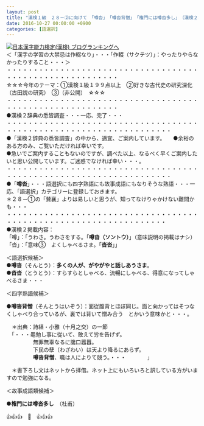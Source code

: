 ```yaml
---
layout: post
title: "漢検１級　２８－②に向けて　「噂沓」　「噂沓背憎」　「権門には噂沓多し」　（漢検２準拠）"
date: 2016-10-27 00:00:00 +0900
categories: [語選択]
---
```


[![](/syuusyuu9701/assets/images/漢検１級-２８－②に向けて-「噂沓」-「噂沓背憎」-「権門には噂沓多し」-（漢検２準拠）-br_c_3028_1.gif)](http://blog.with2.net/link.php?1659096:3028 "日本漢字能力検定(漢検) ブログランキングへ")[日本漢字能力検定(漢検) ブログランキングへ](http://blog.with2.net/link.php?1659096:3028)  
＜「漢字の学習の大禁忌は作輟なり」・・・「作輟（サクテツ）」：やったりやらなかったりすること・・・＞  
・・・・・・・・・・・・・・・・・・・・・・・・・・・・・・・・・・・・・・・・・・・・・・・・・・・・・・・・・  
☆☆☆今年のテーマ：①漢検１級１９９点以上　②好きな古代史の研究深化（古田説の研究）　③（非公開）　☆☆☆　　  
・・・・・・・・・・・・・・・・・・・・・・・・・・・・・・・・・・・・・・・・・・・・・・・・・・・・・・・・・  
●漢検２辞典の悉皆調査・・・一応、完了・・・  
・・・・・・・・・・・・・・・・・・・・・・・・・・・・・・・・・・・・・・・・・・・・・・・・・・・・・・・・・・・・・・・・・・・  
●「漢検２辞典の悉皆調査」の中から、適宜、ご案内しています。　　●余裕のある方のみ、ご覧いただければ幸いです。  
●急いでご案内することもないのですが、調べた以上、なるべく早くご案内したいと思い公開しています。ご迷惑でなければ幸い・・・。  
・・・・・・・・・・・・・・・・・・・・・・・・・・・・・・・・・・・・・・・・・・・・・・・・・・・・・・・・・・・・・・・・・・・  
●「**噂沓**」・・・語選択にも四字熟語にも故事成語にもなりそうな熟語・・・一応、「語選択」カテゴリーに登録しておきます。  
＊２８－①の「賛襄」よりは易しいと思うが、知ってなけりゃかけない難問かも・・・  
・・・・・・・・・・・・・・・・・・・・・・・・・・・・・・・・・・・・・・・・・・・・・・・・・・・・・・・・・・・・・・・・・・  
●漢検２掲載内容：  
「噂」：「うわさ。うわさをする。「**噂沓（ソントウ）**」（意味説明の掲載はナシ）  
「沓」：「意味③　よくしゃべるさま。「**沓沓**」」  
  
＜語選択候補＞  
●**噂沓**（そんとう）：**多くの人が、がやがやと話しあうさま**。  
●**沓沓**（とうとう）：すらすらとしゃべる、流暢にしゃべる、得意になってしゃべるさま・・・  
  
＜四字熟語候補＞  
  
●**噂沓背憎**（そんとうはいぞう）：面従腹背とほぼ同じ。面と向かってはそつなくしゃべり合っているが、裏では背いて憎み合う　とかいう意味かと・・・。  
  
　＊出典：詩経・小雅（十月之交）の一節  
　「・・・黽勉し事に從いて、敢えて労を告げず。  
　　　　　無罪無辜なるに讒口囂囂。  
　　　　　下民の孽（わざわい）は天より降るにあらず。  
　　　　　**噂沓背憎**、職は人によりて競う。・・・　　　　」　  
  
　＊書下ろし文はネットから拝借。ネット上にもいろいろと訳している方がいますので勉強になる。  
  
＜故事成語類候補＞  
  
●**権門には噂沓多し**　（杜甫）  
  
👍👍👍　🐒　👍👍👍  